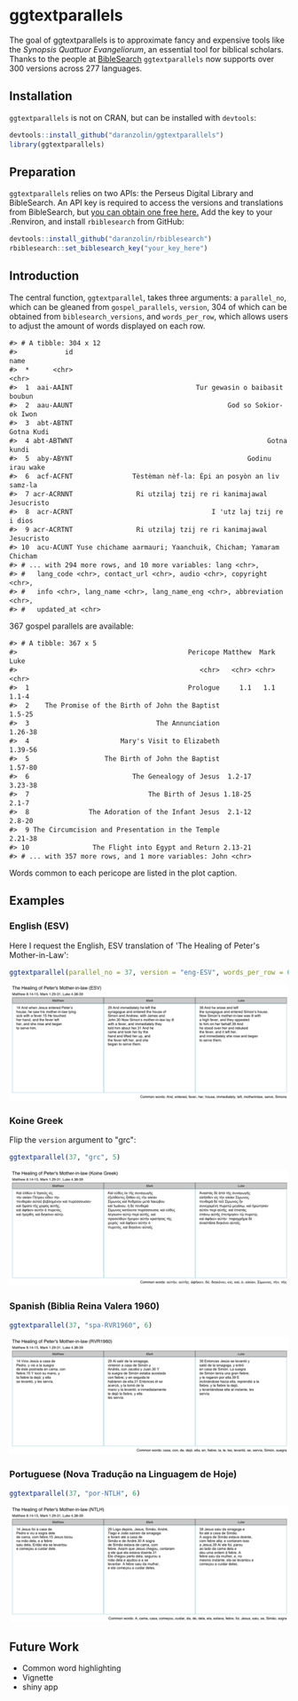<!-- README.md is generated from README.Rmd. Please edit that file -->
ggtextparallels
===============

The goal of ggtextparallels is to approximate fancy and expensive tools like the *Synopsis Quattuor Evangeliorum*, an essential tool for biblical scholars. Thanks to the people at [BibleSearch](http://bibles.org/eng-GNTD/Gen/1) `ggtextparallels` now supports over 300 versions across 277 languages.

Installation
------------

`ggtextparallels` is not on CRAN, but can be installed with `devtools`:

``` r
devtools::install_github("daranzolin/ggtextparallels")
library(ggtextparallels)
```

Preparation
-----------

`ggtextparallels` relies on two APIs: the Perseus Digital Library and BibleSearch. An API key is required to access the versions and translations from BibleSearch, but [you can obtain one free here.](http://bibles.org/pages/api) Add the key to your .Renviron, and install `rbiblesearch` from GitHub:

``` r
devtools::install_github("daranzolin/rbiblesearch")
rbiblesearch::set_biblesearch_key("your_key_here")
```

Introduction
------------

The central function, `ggtextparallel`, takes three arguments: a `parallel_no`, which can be gleaned from `gospel_parallels`, `version`, 304 of which can be obtained from `biblesearch_versions`, and `words_per_row`, which allows users to adjust the amount of words displayed on each row.

    #> # A tibble: 304 x 12
    #>            id                                                        name
    #>  *      <chr>                                                       <chr>
    #>  1  aai-AAINT                               Tur gewasin o baibasit boubun
    #>  2  aau-AAUNT                                       God so Sokior-ok Iwon
    #>  3  abt-ABTNT                                                  Gotna Kudi
    #>  4 abt-ABTWNT                                                 Gotna kundi
    #>  5  aby-ABYNT                                            Godinu irau wake
    #>  6  acf-ACFNT               Tèstèman nèf-la: Épi an posyòn an liv samz-la
    #>  7 acr-ACRNNT                Ri utzilaj tzij re ri kanimajawal Jesucristo
    #>  8  acr-ACRNT                                   I 'utz laj tzij re i dios
    #>  9 acr-ACRTNT                Ri utzilaj tzij re ri kanimajawal Jesucristo
    #> 10  acu-ACUNT Yuse chichame aarmauri; Yaanchuik, Chicham; Yamaram Chicham
    #> # ... with 294 more rows, and 10 more variables: lang <chr>,
    #> #   lang_code <chr>, contact_url <chr>, audio <chr>, copyright <chr>,
    #> #   info <chr>, lang_name <chr>, lang_name_eng <chr>, abbreviation <chr>,
    #> #   updated_at <chr>

367 gospel parallels are available:

    #> # A tibble: 367 x 5
    #>                                           Pericope Matthew  Mark    Luke
    #>                                              <chr>   <chr> <chr>   <chr>
    #>  1                                        Prologue     1.1   1.1   1.1-4
    #>  2    The Promise of the Birth of John the Baptist                1.5-25
    #>  3                                The Annunciation               1.26-38
    #>  4                       Mary's Visit to Elizabeth               1.39-56
    #>  5                   The Birth of John the Baptist               1.57-80
    #>  6                          The Genealogy of Jesus  1.2-17       3.23-38
    #>  7                              The Birth of Jesus 1.18-25         2.1-7
    #>  8               The Adoration of the Infant Jesus  2.1-12        2.8-20
    #>  9 The Circumcision and Presentation in the Temple               2.21-38
    #> 10                The Flight into Egypt and Return 2.13-21              
    #> # ... with 357 more rows, and 1 more variables: John <chr>

Words common to each pericope are listed in the plot caption.

Examples
--------

### English (ESV)

Here I request the English, ESV translation of 'The Healing of Peter's Mother-in-Law':

``` r
ggtextparallel(parallel_no = 37, version = "eng-ESV", words_per_row = 6)
```

![](README-example-1.png)

### Koine Greek

Flip the `version` argument to "grc":

``` r
ggtextparallel(37, "grc", 5)
```

![](README-unnamed-chunk-6-1.png)

### Spanish (Biblia Reina Valera 1960)

``` r
ggtextparallel(37, "spa-RVR1960", 6)
```

![](README-unnamed-chunk-7-1.png)

### Portuguese (Nova Tradução na Linguagem de Hoje)

``` r
ggtextparallel(37, "por-NTLH", 6)
```

![](README-unnamed-chunk-8-1.png)

Future Work
-----------

-   Common word highlighting
-   Vignette
-   shiny app
